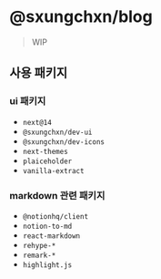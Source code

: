 # @sxungchxn/blog

> WIP

## 사용 패키지

### ui 패키지

- `next@14`
- `@sxungchxn/dev-ui`
- `@sxungchxn/dev-icons`
- `next-themes`
- `plaiceholder`
- `vanilla-extract`

### markdown 관련 패키지

- `@notionhq/client`
- `notion-to-md`
- `react-markdown`
- `rehype-*`
- `remark-*`
- `highlight.js`
